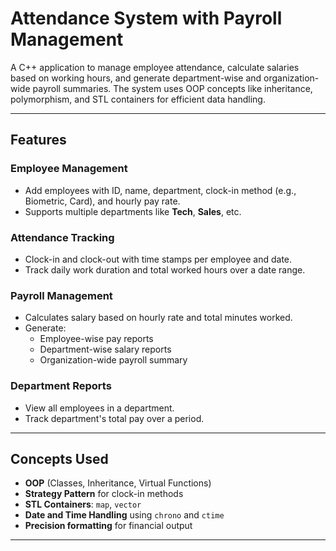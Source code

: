 # Attendance System with Payroll Management

A C++ application to manage employee attendance, calculate salaries based on working hours, and generate department-wise and organization-wide payroll summaries. The system uses OOP concepts like inheritance, polymorphism, and STL containers for efficient data handling.

---

## Features

###  Employee Management
- Add employees with ID, name, department, clock-in method (e.g., Biometric, Card), and hourly pay rate.
- Supports multiple departments like **Tech**, **Sales**, etc.

###  Attendance Tracking
- Clock-in and clock-out with time stamps per employee and date.
- Track daily work duration and total worked hours over a date range.

###  Payroll Management
- Calculates salary based on hourly rate and total minutes worked.
- Generate:
  - Employee-wise pay reports
  - Department-wise salary reports
  - Organization-wide payroll summary

### Department Reports
- View all employees in a department.
- Track department's total pay over a period.

---

## Concepts Used

- **OOP** (Classes, Inheritance, Virtual Functions)
- **Strategy Pattern** for clock-in methods
- **STL Containers**: `map`, `vector`
- **Date and Time Handling** using `chrono` and `ctime`
- **Precision formatting** for financial output

---

